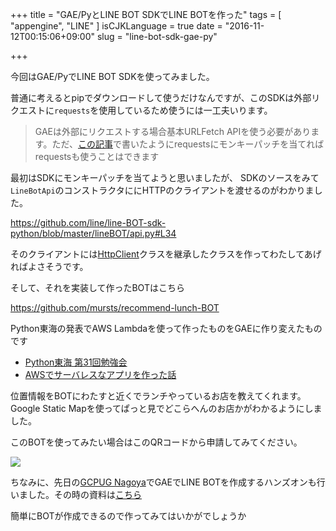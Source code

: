 +++
title = "GAE/PyとLINE BOT SDKでLINE BOTを作った"
tags = [
  "appengine", "LINE"
]
isCJKLanguage = true
date = "2016-11-12T00:15:06+09:00"
slug = "line-bot-sdk-gae-py"

+++

今回はGAE/PyでLINE BOT SDKを使ってみました。

普通に考えるとpipでダウンロードして使うだけなんですが、このSDKは外部リクエストに`requests`を使用しているため使うには一工夫いります。

> GAEは外部にリクエストする場合基本URLFetch APIを使う必要があります。ただ、[この記事](http://blog.mursts.jp/entry/2016/09/24/requests-on-gaepy/)で書いたようにrequestsにモンキーパッチを当てればrequestsも使うことはできます

最初はSDKにモンキーパッチを当てようと思いましたが、
SDKのソースをみて`LineBotApi`のコンストラクタににHTTPのクライアントを渡せるのがわかりました。

https://github.com/line/line-BOT-sdk-python/blob/master/lineBOT/api.py#L34

そのクライアントには[HttpClient](https://github.com/line/line-BOT-sdk-python/blob/master/lineBOT/http_client.py#L25)クラスを継承したクラスを作ってわたしてあげればよさそうです。

そして、それを実装して作ったBOTはこちら

https://github.com/mursts/recommend-lunch-BOT

Python東海の発表でAWS Lambdaを使って作ったものをGAEに作り変えたものです

- [Python東海 第31回勉強会](http://connpass.com/event/40191/)
- [AWSでサーバレスなアプリを作った話](https://mursts.github.io/python-tokai-31th/)

位置情報をBOTにわたすと近くでランチやっているお店を教えてくれます。Google Static Mapを使ってぱっと見でどこらへんのお店かがわかるようにしました。

このBOTを使ってみたい場合はこのQRコードから申請してみてください。

![](/post/2016/11/qrcode.png)

ちなみに、先日の[GCPUG Nagoya](http://gcpug-nagoya.connpass.com/)でGAEでLINE BOTを作成するハンズオンも行いました。その時の資料は[こちら](https://mursts.github.io/gcpug-nagoya-02/)

簡単にBOTが作成できるので作ってみてはいかがでしょうか
